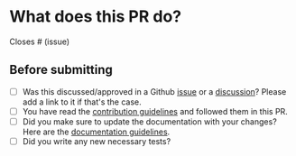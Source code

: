 # What does this PR do?

<!--
Well, hello there! Thank you for proposing modifications to the project.

Make sure to have both a short descriptive title & explain your modifications with the relevant context. Make sure to include reference to Github issues it is related to. For the sake of keeping the library light, if you modified existing dependencies or added new ones, please state it clearly in your description.

-->

<!-- Remove if not applicable -->

Closes # (issue)


## Before submitting
- [ ] Was this discussed/approved in a Github [issue](https://github.com/frgfm/torch-scan/issues?q=is%3Aissue) or a [discussion](https://github.com/frgfm/torch-scan/discussions)? Please add a link to it if that's the case.
- [ ] You have read the [contribution guidelines](https://github.com/frgfm/torch-scan/blob/main/CONTRIBUTING.md#submitting-a-pull-request) and followed them in this PR.
- [ ] Did you make sure to update the documentation with your changes? Here are the
      [documentation guidelines](https://github.com/frgm/torch-scan/tree/main/docs).
- [ ] Did you write any new necessary tests?
